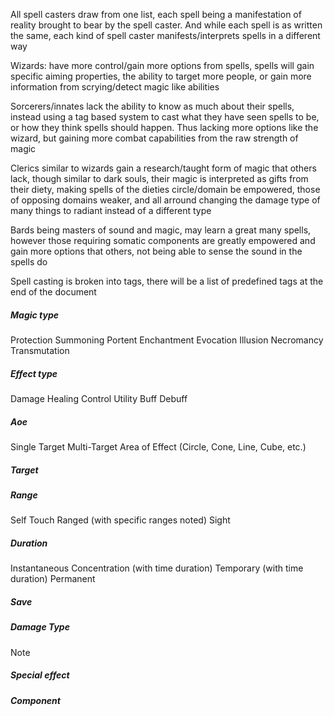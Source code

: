 All spell casters draw from one list, each spell being a manifestation of reality brought to bear by the spell caster. And while each spell is as written the same, each kind of spell caster manifests/interprets spells in a different way

Wizards: have more control/gain more options from spells, spells will gain specific aiming properties, the ability to target more people, or gain more information from scrying/detect magic like abilities

Sorcerers/innates lack the ability to know as much about their spells, instead using a tag based system to cast what they have seen spells to be, or how they think spells should happen. Thus lacking more options like the wizard, but gaining more combat capabilities from the raw strength of magic

Clerics similar to wizards gain a research/taught form of magic that others lack, though similar to dark souls, their magic is interpreted as gifts from their diety, making spells of the dieties circle/domain be empowered, those of opposing domains weaker, and all arround changing the damage type of many things to radiant instead of a different type

Bards being masters of sound and magic, may learn a great many spells, however those requiring somatic components are greatly empowered and gain more options that others, not being able to sense the sound in the spells do



Spell casting is broken into tags, there will be a list of predefined tags at the end of the document


##### Magic type
Protection
Summoning
Portent
Enchantment
Evocation
Illusion
Necromancy
Transmutation
##### Effect type
Damage
Healing
Control
Utility
Buff
Debuff
##### Aoe
Single Target
Multi-Target
Area of Effect (Circle, Cone, Line, Cube, etc.)
##### Target
##### Range
Self
Touch
Ranged (with specific ranges noted)
Sight
##### Duration
Instantaneous
Concentration (with time duration)
Temporary (with time duration)
Permanent
##### Save

##### Damage Type
>[!note]
>

##### Special effect

##### Component






